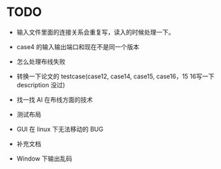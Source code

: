 # TODO

- 输入文件里面的连接关系会重复写，读入的时候处理一下。
- case4 的输入输出端口和现在不是同一个版本
- 怎么处理布线失败
- 转换一下论文的 testcase(case12, case14, case15, case16，15 16写一下description 没过)
- 找一找 AI 在布线方面的技术

- 测试布局
- GUI 在 linux 下无法移动的 BUG
- 补充文档
- Window 下输出乱码